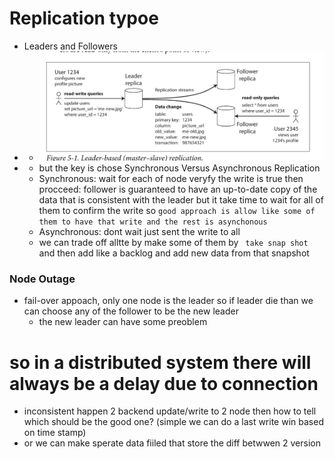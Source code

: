 # Replication typoe
- Leaders and Followers
- - ![alt text](image-1.png)
- - but the key is chose Synchronous Versus Asynchronous Replication
  - Synchronous: wait for each of node veryfy the write is true then procceed:  follower is guaranteed to have an up-to-date copy of the data that is consistent with the leader but it take time to wait for all of them to confirm the write so `good approach is allow like some of them to have that write and the rest is asynchonous`
  - Asynchronous: dont wait just sent the write to all
  - we can trade off alltte by make some of them by ` take snap shot` and then add like a backlog and add new data from that snapshot

### Node Outage
 - fail-over appoach, only one node is the leader so if leader die than we can choose any of the follower to be the new leader
   - the new leader can have some preoblem


# so in a distributed system there will always be a delay due to connection
- inconsistent happen 2 backend update/write to 2 node then how to tell which should be the good one? (simple we can do a last write win based on time stamp)
- or we can make sperate data fiiled that store the diff betwwen 2 version